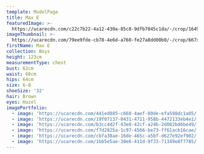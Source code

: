 ```yaml
---
template: ModelPage
title: Max E
featuredImage: >-
  https://ucarecdn.com/c22c7b22-4a12-430a-85c8-9dfb7045c1da/-/crop/1649x924/0,0/-/preview/
imageThumbnail: >-
  https://ucarecdn.com/79ee9fde-cb78-4e6d-a760-fe27a8dd00b0/-/crop/667x972/19,0/-/preview/
firstName: Max E
collection: Boys
height: 123cm
measurementType: chest
bust: 62cm
waist: 60cm
hips: 64cm
size: 6-8
shoeSize: '32'
hair: Brown
eyes: Hazel
imagePortfolio:
  - image: 'https://ucarecdn.com/441ed885-c668-4aef-80de-efa598dc1a05/'
  - image: 'https://ucarecdn.com/19f07137-0431-4711-958b-4472133eb4e1/'
  - image: 'https://ucarecdn.com/b3cc4d2f-43e8-42cf-a24b-2d082bd6be49/'
  - image: 'https://ucarecdn.com/f7d2825a-1c97-4566-be73-ff61acb16cae/'
  - image: 'https://ucarecdn.com/cbfa38ae-16de-465c-a5bf-d627e92ef902/'
  - image: 'https://ucarecdn.com/1bb5e5ae-38e6-411d-9f33-71349e8f7785/'
---
```


